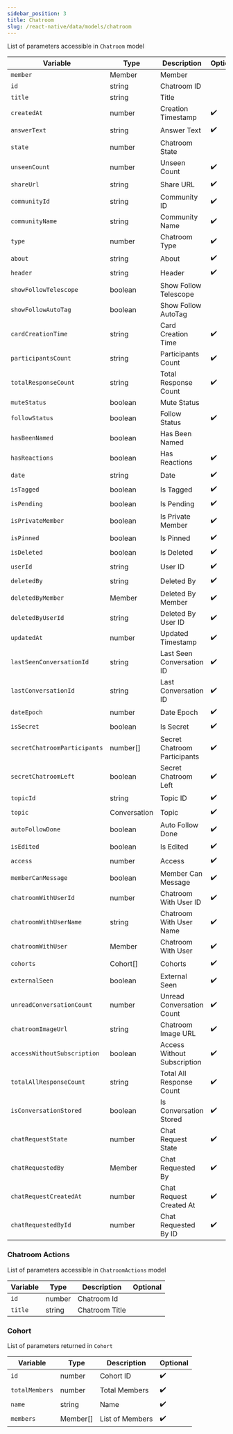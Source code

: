 ```yaml
---
sidebar_position: 3
title: Chatroom
slug: /react-native/data/models/chatroom
---
```


List of parameters accessible in `Chatroom` model

| Variable                     | Type         | Description                  | Optional           |
| ---------------------------- | ------------ | ---------------------------- | ------------------ |
| `member`                     | Member       | Member                       |                    |
| `id`                         | string       | Chatroom ID                  |                    |
| `title`                      | string       | Title                        |                    |
| `createdAt`                  | number       | Creation Timestamp           | :heavy_check_mark: |
| `answerText`                 | string       | Answer Text                  | :heavy_check_mark: |
| `state`                      | number       | Chatroom State               |                    |
| `unseenCount`                | number       | Unseen Count                 | :heavy_check_mark: |
| `shareUrl`                   | string       | Share URL                    | :heavy_check_mark: |
| `communityId`                | string       | Community ID                 | :heavy_check_mark: |
| `communityName`              | string       | Community Name               | :heavy_check_mark: |
| `type`                       | number       | Chatroom Type                | :heavy_check_mark: |
| `about`                      | string       | About                        | :heavy_check_mark: |
| `header`                     | string       | Header                       | :heavy_check_mark: |
| `showFollowTelescope`        | boolean      | Show Follow Telescope        |                    |
| `showFollowAutoTag`          | boolean      | Show Follow AutoTag          |                    |
| `cardCreationTime`           | string       | Card Creation Time           | :heavy_check_mark: |
| `participantsCount`          | string       | Participants Count           | :heavy_check_mark: |
| `totalResponseCount`         | string       | Total Response Count         | :heavy_check_mark: |
| `muteStatus`                 | boolean      | Mute Status                  |                    |
| `followStatus`               | boolean      | Follow Status                | :heavy_check_mark: |
| `hasBeenNamed`               | boolean      | Has Been Named               |                    |
| `hasReactions`               | boolean      | Has Reactions                | :heavy_check_mark: |
| `date`                       | string       | Date                         | :heavy_check_mark: |
| `isTagged`                   | boolean      | Is Tagged                    | :heavy_check_mark: |
| `isPending`                  | boolean      | Is Pending                   | :heavy_check_mark: |
| `isPrivateMember`            | boolean      | Is Private Member            | :heavy_check_mark: |
| `isPinned`                   | boolean      | Is Pinned                    | :heavy_check_mark: |
| `isDeleted`                  | boolean      | Is Deleted                   | :heavy_check_mark: |
| `userId`                     | string       | User ID                      | :heavy_check_mark: |
| `deletedBy`                  | string       | Deleted By                   | :heavy_check_mark: |
| `deletedByMember`            | Member       | Deleted By Member            | :heavy_check_mark: |
| `deletedByUserId`            | string       | Deleted By User ID           | :heavy_check_mark: |
| `updatedAt`                  | number       | Updated Timestamp            | :heavy_check_mark: |
| `lastSeenConversationId`     | string       | Last Seen Conversation ID    | :heavy_check_mark: |
| `lastConversationId`         | string       | Last Conversation ID         | :heavy_check_mark: |
| `dateEpoch`                  | number       | Date Epoch                   | :heavy_check_mark: |
| `isSecret`                   | boolean      | Is Secret                    | :heavy_check_mark: |
| `secretChatroomParticipants` | number[]     | Secret Chatroom Participants | :heavy_check_mark: |
| `secretChatroomLeft`         | boolean      | Secret Chatroom Left         | :heavy_check_mark: |
| `topicId`                    | string       | Topic ID                     | :heavy_check_mark: |
| `topic`                      | Conversation | Topic                        | :heavy_check_mark: |
| `autoFollowDone`             | boolean      | Auto Follow Done             | :heavy_check_mark: |
| `isEdited`                   | boolean      | Is Edited                    | :heavy_check_mark: |
| `access`                     | number       | Access                       | :heavy_check_mark: |
| `memberCanMessage`           | boolean      | Member Can Message           | :heavy_check_mark: |
| `chatroomWithUserId`         | number       | Chatroom With User ID        | :heavy_check_mark: |
| `chatroomWithUserName`       | string       | Chatroom With User Name      | :heavy_check_mark: |
| `chatroomWithUser`           | Member       | Chatroom With User           | :heavy_check_mark: |
| `cohorts`                    | Cohort[]     | Cohorts                      | :heavy_check_mark: |
| `externalSeen`               | boolean      | External Seen                | :heavy_check_mark: |
| `unreadConversationCount`    | number       | Unread Conversation Count    | :heavy_check_mark: |
| `chatroomImageUrl`           | string       | Chatroom Image URL           | :heavy_check_mark: |
| `accessWithoutSubscription`  | boolean      | Access Without Subscription  | :heavy_check_mark: |
| `totalAllResponseCount`      | string       | Total All Response Count     | :heavy_check_mark: |
| `isConversationStored`       | boolean      | Is Conversation Stored       | :heavy_check_mark: |
| `chatRequestState`           | number       | Chat Request State           | :heavy_check_mark: |
| `chatRequestedBy`            | Member       | Chat Requested By            | :heavy_check_mark: |
| `chatRequestCreatedAt`       | number       | Chat Request Created At      | :heavy_check_mark: |
| `chatRequestedById`          | number       | Chat Requested By ID         | :heavy_check_mark: |

### Chatroom Actions

List of parameters accessible in `ChatroomActions` model

| Variable | Type   | Description    | Optional |
| -------- | ------ | -------------- | -------- |
| `id`     | number | Chatroom Id    |          |
| `title`  | string | Chatroom Title |          |

### Cohort

List of parameters returned in `Cohort`

| Variable       | Type     | Description     | Optional           |
| -------------- | -------- | --------------- | ------------------ |
| `id`           | number   | Cohort ID       | :heavy_check_mark: |
| `totalMembers` | number   | Total Members   | :heavy_check_mark: |
| `name`         | string   | Name            | :heavy_check_mark: |
| `members`      | Member[] | List of Members | :heavy_check_mark: |
